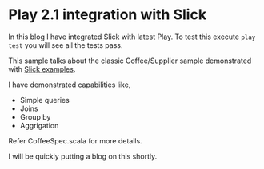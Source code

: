 Play 2.1 integration with Slick
===============================

In this blog I have integrated Slick with latest Play. To test this execute `play test` you will see all the tests pass.

This sample talks about the classic Coffee/Supplier sample demonstrated with [Slick examples](http://slick.typesafe.com/doc/1.0.0/gettingstarted.html).

I have demonstrated capabilities like,

* Simple queries
* Joins
* Group by
* Aggrigation 

Refer CoffeeSpec.scala for more details.

I will be quickly putting a blog on this shortly.



